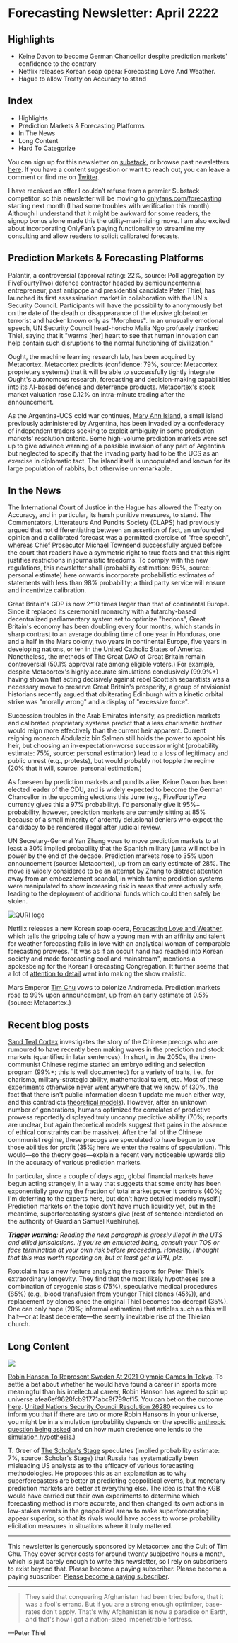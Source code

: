 Forecasting Newsletter: April 2222
==============

## Highlights

*   Keine Davon to become German Chancellor despite prediction markets' confidence to the contrary
*   Netflix releases Korean soap opera: Forecasting Love And Weather.
*   Hague to allow Treaty on Accuracy to stand

## Index

*   Highlights
*   Prediction Markets & Forecasting Platforms
*   In The News
*   Long Content
*   Hard To Categorize

You can sign up for this newsletter on [substack](https://forecasting.substack.com/), or browse past newsletters [here](https://forum.effectivealtruism.org/s/HXtZvHqsKwtAYP6Y7). If you have a content suggestion or want to reach out, you can leave a comment or find me on [Twitter](https://twitter.com/NunoSempere).

I have received an offer I couldn’t refuse from a premier Substack competitor, so this newsletter will be moving to [onlyfans.com/forecasting](https://onlyfans.com/forecasting) starting next month (I had some troubles with verification this month). Although I understand that it might be awkward for some readers, the signup bonus alone made this the utility-maximizing move. I am also excited about incorporating OnlyFan’s paying functionality to streamline my consulting and allow readers to solicit calibrated forecasts.

## Prediction Markets & Forecasting Platforms

Palantir, a controversial (approval rating: 22%, source: Poll aggregation by FiveFourtyTwo) defence contractor headed by semiquincentennial entrepreneur, past antipope and presidential candidate Peter Thiel, has launched its first assassination market in collaboration with the UN's Security Council. Participants will have the possibility to anonymously bet on the date of the death or disappearance of the elusive globetrotter terrorist and hacker known only as "Morpheus". In an unusually emotional speech, UN Security Council head-honcho Malia Ngo profusely thanked Thiel, saying that it "warms \[her\] heart to see that human innovation can help contain such disruptions to the normal functioning of civilization."

Ought, the machine learning research lab, has been acquired by Metacortex. Metacortex predicts (confidence: 79%, source: Metacortex proprietary systems) that it will be able to successfully tightly integrate Ought's autonomous research, forecasting and decision-making capabilities into its AI-based defence and deterrence products. Metacortex's stock market valuation rose 0.12% on intra-minute trading after the announcement.

As the Argentina-UCS cold war continues, [Mary Ann Island](https://es.wikipedia.org/wiki/Islas_Bridges), a small island previously administered by Argentina, has been invaded by a confederacy of independent traders seeking to exploit ambiguity in some prediction markets' resolution criteria. Some high-volume prediction markets were set up to give advance warning of a possible invasion of any part of Argentina but neglected to specify that the invading party had to be the UCS as an exercise in diplomatic tact. The island itself is unpopulated and known for its large population of rabbits, but otherwise unremarkable.

## In the News

The International Court of Justice in the Hague has allowed the Treaty on Accuracy, and in particular, its harsh punitive measures, to stand. The Commentators, Litterateurs And Pundits Society (CLAPS) had previously argued that not differentiating between an assertion of fact, an unfounded opinion and a calibrated forecast was a permitted exercise of "free speech", whereas Chief Prosecutor Michael Townsend successfully argued before the court that readers have a symmetric right to true facts and that this right justifies restrictions in journalistic freedoms. To comply with the new regulations, this newsletter shall (probability estimation: 95%, source: personal estimate) here onwards incorporate probabilistic estimates of statements with less than 98% probability; a third party service will ensure and incentivize calibration.

Great Britain's GDP is now 2^10 times larger than that of continental Europe. Since it replaced its ceremonial monarchy with a futarchy-based decentralized parliamentary system set to optimize "hedons", Great Britain's economy has been doubling every four months, which stands in sharp contrast to an average doubling time of one year in Honduras, one and a half in the Mars colony, two years in continental Europe, five years in developing nations, or ten in the United Catholic States of America. Nonetheless, the methods of The Great DAO of Great Britain remain controversial (50.1% approval rate among eligible voters.) For example, despite Metacortex's highly accurate simulations conclusively (99.9%+) having shown that acting decisively against rebel Scottish separatists was a necessary move to preserve Great Britain's prosperity, a group of revisionist historians recently argued that obliterating Edinburgh with a kinetic orbital strike was "morally wrong" and a display of "excessive force".

Succession troubles in the Arab Emirates intensify, as prediction markets and calibrated proprietary systems predict that a less charismatic brother would reign more effectively than the current heir apparent. Current reigning monarch Abdulaziz bin Salman still holds the power to appoint his heir, but choosing an in-expectation-worse successor might (probability estimate: 75%, source: personal estimation) lead to a loss of legitimacy and public unrest (e.g., protests), but would probably not topple the regime (20% that it will, source: personal estimation.)

As foreseen by prediction markets and pundits alike, Keine Davon has been elected leader of the CDU, and is widely expected to become the German Chancellor in the upcoming elections this June (e.g., FiveFourtyTwo currently gives this a 97% probability). I'd personally give it 95%+ probability, however, prediction markets are currently sitting at 85% because of a small minority of ardently delusional deniers who expect the candidacy to be rendered illegal after judicial review.

UN Secretary-General Yan Zhang vows to move prediction markets to at least a 30% implied probability that the Spanish military junta will not be in power by the end of the decade. Prediction markets rose to 35% upon announcement (source: Metacortex), up from an early estimate of 28%. The move is widely considered to be an attempt by Zhang to distract attention away from an embezzlement scandal, in which famine prediction systems were manipulated to show increasing risk in areas that were actually safe, leading to the deployment of additional funds which could then safely be stolen.

<p><img src="images/02034183e0de16f853fc004dab47ef5a01ca677f.png" alt="QURI logo" class="img-frontpage-center"></p>

Netflix releases a new Korean soap opera, [Forecasting Love and Weather](https://en.wikipedia.org/wiki/Forecasting_Love_and_Weather), which tells the gripping tale of how a young man with an affinity and talent for weather forecasting falls in love with an analytical woman of comparable forecasting prowess. "It was as if an occult hand had reached into Korean society and made forecasting cool and mainstream", mentions a spokesbeing for the Korean Forecasting Congregation. It further seems that a lot of [attention to detail](https://www.soompi.com/article/1512045wpp/real-life-meteorological-administration-spokesperson-explains-how-forecasting-love-and-weather-was-made-realistic) went into making the show realistic.

Mars Emperor [Tim Chu](https://www.lesswrong.com/posts/LYXb2fLkGDRXoAx7M/timothy-chu-origins-chapter-1) vows to colonize Andromeda. Prediction markets rose to 99% upon announcement, up from an early estimate of 0.5% (source: Metacortex.)

## Recent blog posts

[Sand Teal Cortex](https://slatestarcodex.com/) investigates the story of the Chinese precogs who are rumoured to have recently been making waves in the prediction and stock markets (quantified in later sentences). In short, in the 2050s, the then-communist Chinese regime started an embryo editing and selection program (99%+; this is well documented) for a variety of traits, i.e., for charisma, military-strategic ability, mathematical talent, etc. Most of these experiments otherwise never went anywhere that we know of (30%, the fact that there isn't public information doesn't update me much either way, and this contradicts [theoretical models](https://www.gwern.net/Embryo-selection#limits-to-iterated-selection-the-paradox-of-polygenicity)). However, after an unknown number of generations, humans optimized for correlates of predictive prowess reportedly displayed truly uncanny predictive ability (70%; reports are unclear, but again theoretical models suggest that gains in the absence of ethical constraints can be massive). After the fall of the Chinese communist regime, these precogs are speculated to have begun to use those abilities for profit (35%; here we enter the realms of speculation). This would—so the theory goes—explain a recent very noticeable upwards blip in the accuracy of various prediction markets.

In particular, since a couple of days ago, global financial markets have begun acting strangely, in a way that suggests that some entity has been exponentially growing the fraction of total market power it controls (40%; I'm deferring to the experts here, but don't have detailed models myself.) Prediction markets on the topic don't have much liquidity yet, but in the meantime, superforecasting systems give \[rest of sentence interdicted on the authority of Guardian Samuel Kuehlruhe\].

_**Trigger warning**: Reading the next paragraph is grossly illegal in the UTS and allied jurisdictions. If you're an emulated being, consult your TOS or face termination at your own risk before proceeding. Honestly, I thought that this was worth reporting on, but at least get a VPN, plz._

Rootclaim has a new feature analyzing the reasons for Peter Thiel's extraordinary longevity. They find that the most likely hypotheses are a combination of cryogenic stasis (75%), speculative medical procedures (85%) (e.g., blood transfusion from younger Thiel clones (45%)), and replacement by clones once the original Thiel becomes too decrepit (35%). One can only hope (20%; informal estimation) that articles such as this will halt—or at least decelerate—the seemly inevitable rise of the Thielian church.

## Long Content

![](images/57ec1c1ce52c9b097c46dedb0ca9233fda286405.png)

[Robin Hanson To Represent Sweden At 2021 Olympic Games In Tokyo](https://calbears.com/news/2021/5/27/mens-swimming-diving-robin-hanson-heading-to-tokyo). To settle a bet about whether he would have found a career in sports more meaningful than his intellectual career, Robin Hanson has agreed to spin up universe afea6ef9628fcb91771abc9f799cf15. You can bet on the outcome [here](https://polymarket.com/market/will-robin-hanson-find-a-swimming-career-more-meaningful-than-an-intellectual-career). [United Nations Security Council Resolution 26280](https://en.wikipedia.org/wiki/United_Nations_Security_Council_Resolution_26280) requires us to inform you that if there are two or more Robin Hansons in your universe, you might be in a simulation (probability depends on the specific [anthropic question being asked](https://www.lesswrong.com/posts/LARmKTbpAkEYeG43u/anthropics-different-probabilities-different-questions) and on how much credence one lends to the [simulation hypothesis](https://www.simulation-argument.com/).)

T. Greer of [The Scholar's Stage](https://scholars-stage.blogspot.com/) speculates (implied probability estimate: 7%, source: Scholar's Stage) that Russia has systematically been misleading US analysts as to the efficacy of various forecasting methodologies. He proposes this as an explanation as to why superforecasters are better at predicting geopolitical events, but monetary prediction markets are better at everything else. The idea is that the KGB would have carried out their own experiments to determine which forecasting method is more accurate, and then changed its own actions in low-stakes events in the geopolitical arena to make superforecasting appear superior, so that its rivals would have access to worse probability elicitation measures in situations where it truly mattered.

---

This newsletter is generously sponsored by Metacortex and the Cult of Tim Chu. They cover server costs for around twenty subjective hours a month, which is just barely enough to write this newsletter, so I rely on subscribers to exist beyond that. Please become a paying subscriber. Please become a paying subscriber. [Please become a paying subscriber](https://forecasting.substack.com/).

---

> They said that conquering Afghanistan had been tried before, that it was a fool's errand. But if you are a strong enough optimizer, base-rates don't apply. That's why Afghanistan is now a paradise on Earth, and that's how I got a nation-sized impenetrable fortress.

—Peter Thiel
